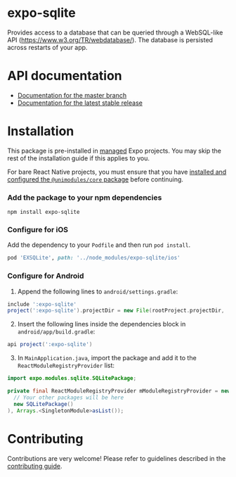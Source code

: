 # expo-sqlite

Provides access to a database that can be queried through a WebSQL-like API (https://www.w3.org/TR/webdatabase/). The database is persisted across restarts of your app.

# API documentation

- [Documentation for the master branch](https://github.com/expo/expo/blob/master/docs/pages/versions/unversioned/sdk/sqlite.md)
- [Documentation for the latest stable release](https://docs.expo.io/versions/latest/sdk/sqlite/)

# Installation

This package is pre-installed in [managed](https://docs.expo.io/versions/latest/introduction/managed-vs-bare/) Expo projects. You may skip the rest of the installation guide if this applies to you.

For bare React Native projects, you must ensure that you have [installed and configured the `@unimodules/core` package](https://github.com/unimodules/core) before continuing.

### Add the package to your npm dependencies

```
npm install expo-sqlite
```

### Configure for iOS

Add the dependency to your `Podfile` and then run `pod install`.

```ruby
pod 'EXSQLite', path: '../node_modules/expo-sqlite/ios'
```

### Configure for Android

1. Append the following lines to `android/settings.gradle`:

```gradle
include ':expo-sqlite'
project(':expo-sqlite').projectDir = new File(rootProject.projectDir, '../node_modules/expo-sqlite/android')
```

2. Insert the following lines inside the dependencies block in `android/app/build.gradle`:
```gradle
api project(':expo-sqlite')
```

3. In `MainApplication.java`, import the package and add it to the `ReactModuleRegistryProvider` list:
```java
import expo.modules.sqlite.SQLitePackage;
```
```java
private final ReactModuleRegistryProvider mModuleRegistryProvider = new ReactModuleRegistryProvider(Arrays.<Package>asList(
  // Your other packages will be here
  new SQLitePackage()
), Arrays.<SingletonModule>asList());
```

# Contributing

Contributions are very welcome! Please refer to guidelines described in the [contributing guide]( https://github.com/expo/expo#contributing).
